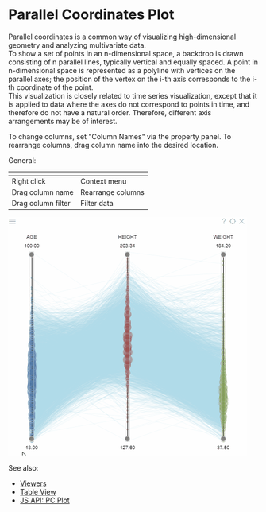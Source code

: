 <!-- TITLE: Parallel Coordinates Plot -->
<!-- SUBTITLE: -->

# Parallel Coordinates Plot

Parallel coordinates is a common way of visualizing high-dimensional geometry and analyzing
multivariate data.  
To show a set of points in an n-dimensional space, a backdrop is drawn consisting of n parallel
lines, typically vertical and equally spaced. A point in n-dimensional space is represented as a
polyline with vertices on the parallel axes; the position of the vertex on the i-th axis corresponds
to the i-th coordinate of the point.  
This visualization is closely related to time series visualization, except that it is applied to
data where the axes do not correspond to points in time, and therefore do not have a natural order.
Therefore, different axis arrangements may be of interest.  

To change columns, set "Column Names" via the property panel. 
To rearrange columns, drag column name into the desired location.

General:

| []()                  |                 |
|-----------------------|-----------------|
| Right click           | Context menu    |
| Drag column name      | Rearrange columns |
| Drag column filter    | Filter data     |

![PC Plot](../uploads/gifs/pc-plot.gif "PC Plot")

See also: 
  
  * [Viewers](../viewers/viewers.md)
  * [Table View](../views/table-view.md)
  * [JS API: PC Plot](https://public.datagrok.ai/js/samples/ui/viewers/pc-plot)
